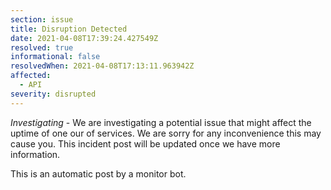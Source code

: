 ```yaml
---
section: issue
title: Disruption Detected
date: 2021-04-08T17:39:24.427549Z
resolved: true
informational: false
resolvedWhen: 2021-04-08T17:13:11.963942Z
affected:
  - API
severity: disrupted
---
```

*Investigating* - We are investigating a potential issue that might affect the uptime of one our of services. We are sorry for any inconvenience this may cause you. This incident post will be updated once we have more information.

This is an automatic post by a monitor bot.
        